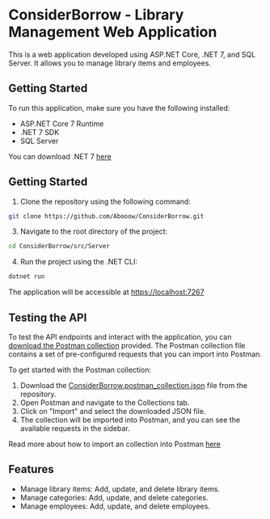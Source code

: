 # ConsiderBorrow - Library Management Web Application
This is a web application developed using ASP.NET Core, .NET 7, and SQL Server. It allows you to manage library items and employees.

## Getting Started
To run this application, make sure you have the following installed:
* ASP.NET Core 7 Runtime
* .NET 7 SDK
* SQL Server

You can download .NET 7 [here](https://dotnet.microsoft.com/en-us/download/dotnet/7.0)

## Getting Started
1. Clone the repository using the following command:
```sh
git clone https://github.com/Abooow/ConsiderBorrow.git
```

3. Navigate to the root directory of the project:
```sh
cd ConsiderBorrow/src/Server
```

4. Run the project using the .NET CLI:
```sh
dotnet run
```

The application will be accessible at [https://localhost:7267](https://localhost:7267)

## Testing the API
To test the API endpoints and interact with the application, you can [download the Postman collection](ConsiderBorrow.postman_collection.json) provided. The Postman collection file contains a set of pre-configured requests that you can import into Postman.

To get started with the Postman collection:
1. Download the [ConsiderBorrow.postman_collection.json](ConsiderBorrow.postman_collection.json) file from the repository.
2. Open Postman and navigate to the Collections tab.
3. Click on "Import" and select the downloaded JSON file.
4. The collection will be imported into Postman, and you can see the available requests in the sidebar.

Read more about how to import an collection into Postman [here](https://learning.postman.com/docs/getting-started/importing-and-exporting-data/#importing-data-into-postman)

## Features
* Manage library items: Add, update, and delete library items.
* Manage categories: Add, update, and delete categories.
* Manage employees: Add, update, and delete employees.
